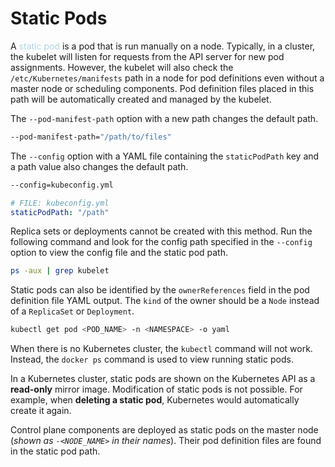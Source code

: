 # Static Pods
A <span style = "color:lightblue">static pod</span> is a pod that is run manually on a node. Typically, in a cluster, the kubelet will listen for requests from the API server for new pod assignments. However, the kubelet will also check the `/etc/Kubernetes/manifests` path in a node for pod definitions even without a master node or scheduling components. Pod definition files placed in this path will be automatically created and managed by the kubelet.

The `--pod-manifest-path` option with a new path changes the default path.

```bash
--pod-manifest-path="/path/to/files"
```

The `--config` option with a YAML file containing the `staticPodPath` key and a path value also changes the default path.

```bash
--config=kubeconfig.yml
```

```yaml
# FILE: kubeconfig.yml
staticPodPath: "/path"
```

Replica sets or deployments cannot be created with this method. Run the following command and look for the config path specified in the `--config` option to view the config file and the static pod path.

```bash
ps -aux | grep kubelet
```

Static pods can also be identified by the `ownerReferences` field in the pod definition file YAML output. The `kind` of the owner should be a `Node` instead of a `ReplicaSet` or `Deployment`.

```bash
kubectl get pod <POD_NAME> -n <NAMESPACE> -o yaml
```

When there is no Kubernetes cluster, the `kubectl` command will not work. Instead, the `docker ps` command is used to view running static pods.

In a Kubernetes cluster, static pods are shown on the Kubernetes API as a **read-only** mirror image. Modification of static pods is not possible. For example, when **deleting a static pod**, Kubernetes would automatically create it again.

Control plane components are deployed as static pods on the master node (*shown as `-<NODE_NAME>` in their names*). Their pod definition files are found in the static pod path. 